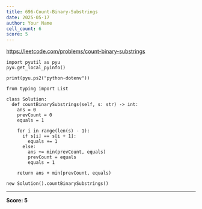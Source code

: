 ```yaml
---
title: 696-Count-Binary-Substrings
date: 2025-05-17
author: Your Name
cell_count: 6
score: 5
---
```


https://leetcode.com/problems/count-binary-substrings


```
import pyutil as pyu
pyu.get_local_pyinfo()
```


```
print(pyu.ps2("python-dotenv"))
```


```
from typing import List
```


```
class Solution:
  def countBinarySubstrings(self, s: str) -> int:
    ans = 0
    prevCount = 0
    equals = 1

    for i in range(len(s) - 1):
      if s[i] == s[i + 1]:
        equals += 1
      else:
        ans += min(prevCount, equals)
        prevCount = equals
        equals = 1

    return ans + min(prevCount, equals)
```


```
new Solution().countBinarySubstrings()
```


---
**Score: 5**